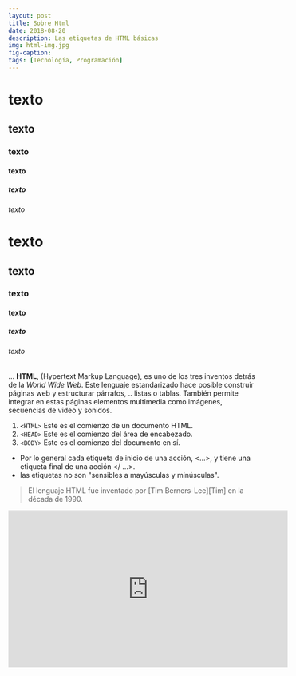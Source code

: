 ```yaml
---
layout: post
title: Sobre Html
date: 2018-08-20
description: Las etiquetas de HTML básicas
img: html-img.jpg 
fig-caption: 
tags: [Tecnología, Programación]
---
```


<h1>texto</h1>
<h2>texto</h2>
<h3>texto</h3>
<h4>texto</h4>
<h5>texto</h5>
<h6>texto</h6>

# texto
## texto
### texto
#### texto
##### texto
###### texto

... **HTML**, (Hypertext Markup Language), es uno de los tres inventos detrás de la *World Wide Web*. Este lenguaje estandarizado hace posible construir páginas web y estructurar párrafos, .. listas o tablas. También permite integrar en estas páginas elementos multimedia como imágenes, secuencias de video y sonidos.

1. `<HTML>` 	Este es el comienzo de un documento HTML.
2. `<HEAD>` 	Este es el comienzo del área de encabezado.
3. `<BODY>` 	Este es el comienzo del documento en sí.

* Por lo general cada etiqueta de inicio de una acción, <...>,  y tiene una etiqueta final de una acción </ ...>.
* las etiquetas no son "sensibles a mayúsculas y minúsculas".  

> El lenguaje HTML fue inventado por [Tim Berners-Lee][Tim] en la década de 1990.

<iframe width="560" height="315" src="https://www.youtube.com/embed/N6PXdh_SYD4" frameborder="0" allow="autoplay; encrypted-media" allowfullscreen></iframe>
